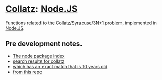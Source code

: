# [Collatz](https://github.com/Skenvy/Collatz): [Node.JS](https://github.com/Skenvy/Collatz/tree/main/node.js) <language-emojis>
Functions related to [the Collatz/Syracuse/3N+1 problem](https://en.wikipedia.org/wiki/Collatz_conjecture), implemented in [Node.JS](https://nodejs.org/).
## Pre development notes.
* [The node package index](https://www.npmjs.com/)
* [search results for collatz](https://www.npmjs.com/search?q=collatz)
* [which has an exact match that is 10 years old](https://www.npmjs.com/package/collatz)
* [from this repo](https://github.com/partkyle/collatz)
